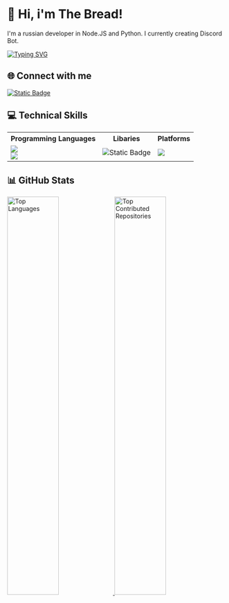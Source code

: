 # 💫 Hi, i'm The Bread!
I'm a russian developer in Node.JS and Python. I currently creating Discord Bot.

[![Typing SVG](https://readme-typing-svg.herokuapp.com?font=Fira+Code&duration=3000&pause=2000&width=435&lines=Developer+in+Python+and+Node.JS;Creator+Discord+Bots)](https://github.com/1hebread)

## 🌐 Connect with me
[![Static Badge](https://img.shields.io/badge/Discord-black?logo=discord)](https://discord.com/users/586408737712111616)

## 💻 Technical Skills
<table>
  <tr>
    <th>Programming Languages</th>
    <th>Libaries</th>
    <th>Platforms</th>
  </tr>
  <tr>
    <td>
      <img src="https://img.shields.io/badge/-NodeJS-%2300599C?style=flat-square&logo=c%2B%2B&logoColor=white"/>
      <br>
      <img src="https://img.shields.io/badge/-Python-3670A0?style=flat-square&logo=python&logoColor=ffdd54"/>
    </td>
    <td>
      <img alt="Static Badge" src="https://img.shields.io/badge/Discord.JS-black?logo=javascript">
    </td>
    <td>
      <img src="https://img.shields.io/badge/-Linux-FCC624?style=flat-square&logo=Linux&logoColor=black"/>
    </td>
</table>

## 📊 GitHub Stats

<a href="https://github.com/1hebread">
  <img src="https://github-readme-stats.vercel.app/api/top-langs/?username=1hebread&theme=dark&hide_border=false&include_all_commits=true&count_private=true&layout=compact" alt="Top Languages" width="48.5%" />
</a>
<a href="https://github.com/1hebread">
  <img src="https://github-contributor-stats.vercel.app/api?username=1hebread&limit=5&theme=dark&combine_all_yearly_contributions=true" alt="Top Contributed Repositories" width="48.5%" />
</a>

</div>
